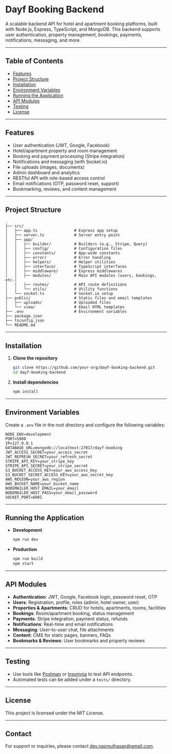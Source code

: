 # Dayf Booking Backend

A scalable backend API for hotel and apartment booking platforms, built with Node.js, Express, TypeScript, and MongoDB. This backend supports user authentication, property management, bookings, payments, notifications, messaging, and more.

---

## Table of Contents

- [Features](#features)
- [Project Structure](#project-structure)
- [Installation](#installation)
- [Environment Variables](#environment-variables)
- [Running the Application](#running-the-application)
- [API Modules](#api-modules)
- [Testing](#testing)
- [License](#license)

---

## Features

- User authentication (JWT, Google, Facebook)
- Hotel/apartment property and room management
- Booking and payment processing (Stripe integration)
- Notifications and messaging (with Socket.io)
- File uploads (images, documents)
- Admin dashboard and analytics
- RESTful API with role-based access control
- Email notifications (OTP, password reset, support)
- Bookmarking, reviews, and content management

---

## Project Structure

```
.
├── src/
│   ├── app.ts                # Express app setup
│   ├── server.ts             # Server entry point
│   ├── app/
│   │   ├── builder/          # Builders (e.g., Stripe, Query)
│   │   ├── config/           # Configuration files
│   │   ├── constants/        # App-wide constants
│   │   ├── error/            # Error handling
│   │   ├── helpers/          # Helper utilities
│   │   ├── interface/        # TypeScript interfaces
│   │   ├── middleware/       # Express middlewares
│   │   ├── modules/          # Main API modules (users, bookings, etc.)
│   │   ├── routes/           # API route definitions
│   │   └── utils/            # Utility functions
│   └── socket.ts             # Socket.io setup
├── public/                   # Static files and email templates
│   ├── uploads/              # Uploaded files
│   └── view/                 # Email HTML templates
├── .env                      # Environment variables
├── package.json
├── tsconfig.json
└── README.md
```

---

## Installation

1. **Clone the repository**
   ```sh
   git clone https://github.com/your-org/dayf-booking-backend.git
   cd dayf-booking-backend
   ```

2. **Install dependencies**
   ```sh
   npm install
   ```

---

## Environment Variables

Create a `.env` file in the root directory and configure the following variables:

```
NODE_ENV=development
PORT=5000
IP=127.0.0.1
DATABASE_URL=mongodb://localhost:27017/dayf-booking
JWT_ACCESS_SECRET=your_access_secret
JWT_REFRESH_SECRET=your_refresh_secret
STRIPE_API_KEY=your_stripe_key
STRIPE_API_SECRET=your_stripe_secret
S3_BUCKET_ACCESS_KEY=your_aws_access_key
S3_BUCKET_SECRET_ACCESS_KEY=your_aws_secret_key
AWS_REGION=your_aws_region
AWS_BUCKET_NAME=your_bucket_name
NODEMAILER_HOST_EMAIL=your_email
NODEMAILER_HOST_PASS=your_email_password
SOCKET_PORT=6001
```

---

## Running the Application

- **Development**
  ```sh
  npm run dev
  ```

- **Production**
  ```sh
  npm run build
  npm start
  ```

---

## API Modules

- **Authentication**: JWT, Google, Facebook login, password reset, OTP
- **Users**: Registration, profile, roles (admin, hotel owner, user)
- **Properties & Apartments**: CRUD for hotels, apartments, rooms, facilities
- **Bookings**: Room/apartment booking, status management
- **Payments**: Stripe integration, payment status, refunds
- **Notifications**: Real-time and email notifications
- **Messaging**: User-to-user chat, file attachments
- **Content**: CMS for static pages, banners, FAQs
- **Bookmarks & Reviews**: User bookmarks and property reviews

---

## Testing

- Use tools like [Postman](https://www.postman.com/) or [Insomnia](https://insomnia.rest/) to test API endpoints.
- Automated tests can be added under a `tests/` directory.

---

## License

This project is licensed under the MIT License.

---

## Contact

For support or inquiries, please contact [dev.nazmulhasan@gmail.com](mailto:dev.nazmulhasan@gmail.com).


<!-- Security scan triggered at 2025-09-02 04:13:05 -->